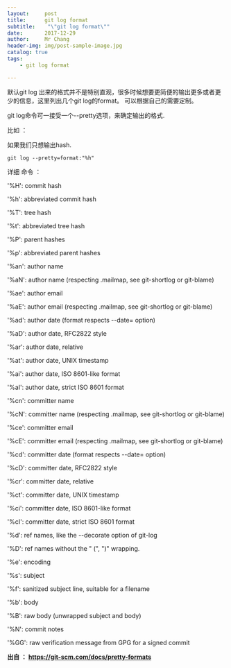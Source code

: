 ```yaml
---
layout:     post
title:     	git log format
subtitle:    "\"git log format\""
date:       2017-12-29
author:     Mr Chang
header-img: img/post-sample-image.jpg
catalog: true
tags:
    - git log format

---
```




默认git log 出来的格式并不是特别直观，很多时候想要更简便的输出更多或者更少的信息，这里列出几个git log的format。
可以根据自己的需要定制。

git log命令可一接受一个--pretty选项，来确定输出的格式.

比如 ： 

如果我们只想输出hash.

	git log --pretty=format:"%h" 
	

详细 命令 ： 


'%H': commit hash

'%h': abbreviated commit hash

'%T': tree hash

'%t': abbreviated tree hash

'%P': parent hashes

'%p': abbreviated parent hashes

'%an': author name

'%aN': author name (respecting .mailmap, see git-shortlog or git-blame)

'%ae': author email

'%aE': author email (respecting .mailmap, see git-shortlog or git-blame)

'%ad': author date (format respects --date= option)

'%aD': author date, RFC2822 style

'%ar': author date, relative

'%at': author date, UNIX timestamp

'%ai': author date, ISO 8601-like format

'%aI': author date, strict ISO 8601 format

'%cn': committer name

'%cN': committer name (respecting .mailmap, see git-shortlog or git-blame)

'%ce': committer email

'%cE': committer email (respecting .mailmap, see git-shortlog or git-blame)

'%cd': committer date (format respects --date= option)

'%cD': committer date, RFC2822 style

'%cr': committer date, relative

'%ct': committer date, UNIX timestamp

'%ci': committer date, ISO 8601-like format

'%cI': committer date, strict ISO 8601 format

'%d': ref names, like the --decorate option of git-log

'%D': ref names without the " (", ")" wrapping.

'%e': encoding

'%s': subject

'%f': sanitized subject line, suitable for a filename

'%b': body

'%B': raw body (unwrapped subject and body)

'%N': commit notes

'%GG': raw verification message from GPG for a signed commit

**出自 ： https://git-scm.com/docs/pretty-formats**
